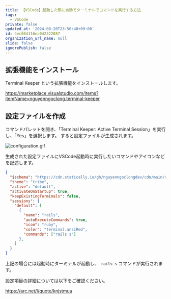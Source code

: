 ```yaml
---
title: 【VSCode】起動した際に自動でターミナルでコマンドを実行する方法
tags:
  - VSCode
private: false
updated_at: '2024-08-20T23:56:48+09:00'
id: 4ec60d116ea042322087
organization_url_name: null
slide: false
ignorePublish: false
---
```


## 拡張機能をインストール

Terminal Keeper という拡張機能をインストールします。

https://marketplace.visualstudio.com/items?itemName=nguyenngoclong.terminal-keeper

## 設定ファイルを作成

コマンドパレットを開き、「Terminal Keeper: Active Terminal Session」を実行し、「Yes」を選択します。
すると設定ファイルが生成されます。

![configuration.gif](https://qiita-image-store.s3.ap-northeast-1.amazonaws.com/0/2342443/7d3a744c-5de1-466b-cc10-d6bf88f536cc.gif)


生成された設定ファイルにVSCode起動時に実行したいコマンドやアイコンなどを記述します。

```json:.vscode/sessions.json
{
  "$schema": "https://cdn.statically.io/gh/nguyenngoclongdev/cdn/main/schema/v10/terminal-keeper.json",
  "theme": "tribe",
  "active": "default",
  "activateOnStartup": true,
  "keepExistingTerminals": false,
  "sessions": {
    "default": [
      {
        "name": "rails",
        "autoExecuteCommands": true,
        "icon": "ruby",
        "color": "terminal.ansiRed",
        "commands": ["rails s"]
      },
    ]
  }
}

```

上記の場合には起動時にターミナルが起動し、　`rails s` コマンドが実行されます。

設定項目の詳細については以下をご確認ください。

https://arc.net/l/quote/knjstmua
